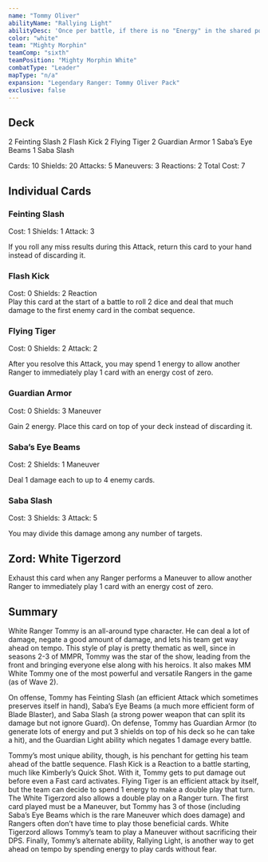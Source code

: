 ```yaml
---
name: "Tommy Oliver"
abilityName: "Rallying Light"
abilityDesc: 'Once per battle, if there is no "Energy" in the shared pool, you may gain 1 "Energy".'
color: "white"
team: "Mighty Morphin"
teamComp: "sixth"
teamPosition: "Mighty Morphin White"
combatType: "Leader"
mapType: "n/a"
expansion: "Legendary Ranger: Tommy Oliver Pack"
exclusive: false
---
```


## Deck

2 Feinting Slash 2 Flash Kick 2 Flying Tiger 2 Guardian Armor 1 Saba’s Eye Beams 1 Saba Slash

Cards: 10 Shields: 20 Attacks: 5 Maneuvers: 3 Reactions: 2 Total Cost: 7

## Individual Cards

### Feinting Slash

Cost: 1 Shields: 1 Attack: 3

If you roll any miss results during this Attack, return this card to your hand instead of discarding it.

### Flash Kick

Cost: 0 Shields: 2 Reaction  
Play this card at the start of a battle to roll 2 dice and deal that much damage to the first enemy card in the combat sequence.

### Flying Tiger

Cost: 0 Shields: 2 Attack: 2

After you resolve this Attack, you may spend 1 energy to allow another Ranger to immediately play 1 card with an energy cost of zero.

### Guardian Armor

Cost: 0 Shields: 3 Maneuver

Gain 2 energy. Place this card on top of your deck instead of discarding it.

### Saba’s Eye Beams

Cost: 2 Shields: 1 Maneuver

Deal 1 damage each to up to 4 enemy cards.

### Saba Slash

Cost: 3 Shields: 3 Attack: 5

You may divide this damage among any number of targets.

## Zord: White Tigerzord

Exhaust this card when any Ranger performs a Maneuver to allow another Ranger to immediately play 1 card with an energy cost of zero.

## Summary

White Ranger Tommy is an all-around type character. He can deal a lot of damage, negate a good amount of damage, and lets his team get way ahead on tempo. This style of play is pretty thematic as well, since in seasons 2-3 of MMPR, Tommy was the star of the show, leading from the front and bringing everyone else along with his heroics. It also makes MM White Tommy one of the most powerful and versatile Rangers in the game (as of Wave 2).

On offense, Tommy has Feinting Slash (an efficient Attack which sometimes preserves itself in hand), Saba’s Eye Beams (a much more efficient form of Blade Blaster), and Saba Slash (a strong power weapon that can split its damage but not ignore Guard). On defense, Tommy has Guardian Armor (to generate lots of energy and put 3 shields on top of his deck so he can take a hit), and the Guardian Light ability which negates 1 damage every battle.

Tommy’s most unique ability, though, is his penchant for getting his team ahead of the battle sequence. Flash Kick is a Reaction to a battle starting, much like Kimberly’s Quick Shot. With it, Tommy gets to put damage out before even a Fast card activates. Flying Tiger is an efficient attack by itself, but the team can decide to spend 1 energy to make a double play that turn. The White Tigerzord also allows a double play on a Ranger turn. The first card played must be a Maneuver, but Tommy has 3 of those (including Saba’s Eye Beams which is the rare Maneuver which does damage) and Rangers often don’t have time to play those beneficial cards. White Tigerzord allows Tommy’s team to play a Maneuver without sacrificing their DPS. Finally, Tommy’s alternate ability, Rallying Light, is another way to get ahead on tempo by spending energy to play cards without fear.

<!--stackedit_data:
eyJoaXN0b3J5IjpbMzQ2MTQ2Mzc0LDkxODQzNDU1NCwtMjA0NT
M2Njg4NSw4NTE5NTYxNTJdfQ==
-->
